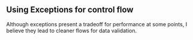 

## Using Exceptions for control flow

Although exceptions present a tradeoff for performance at some points, I believe they lead to cleaner flows for data validation. 